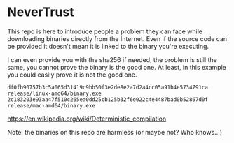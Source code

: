 # NeverTrust

This repo is here to introduce people a problem they can face while
downloading binaries directly from the Internet. Even if the source code can be
provided it doesn't mean it is linked to the binary you're executing.

I can even provide you with the sha256 if needed, the problem is still the same,
you cannot prove the binary is the good one. At least, in this example you could easily
prove it is not the good one.

`df0fb90757b3c5a065d31419c9bb50f3e2de8e2a7d2a4cc05a91b4e5734791ca  release/linux-amd64/binary.exe`
`2c183203e93aa47f510c265ea0dd25cb125b32f6e022c4e4487bad0b52867d0f  release/mac-amd64/binary.exe`

https://en.wikipedia.org/wiki/Deterministic_compilation


Note: the binaries on this repo are harmless (or maybe not? Who knows...)